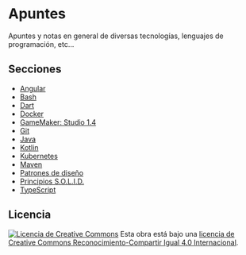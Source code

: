 # Apuntes

Apuntes y notas en general de diversas tecnologías, lenguajes de programación, etc...

## Secciones

* [Angular](.//angular//angular.md)
* [Bash](.//bash//bash.md)
* [Dart](.//dart//dart.md)
* [Docker](.//docker//docker.md)
* [GameMaker: Studio 1.4](.//gamemaker//gamemaker.md)
* [Git](.//git//git.md)
* [Java](.//java//java.md)
* [Kotlin](.//kotlin//kotlin.md)
* [Kubernetes](.//kubernetes//kubernetes.md)
* [Maven](.//maven//maven.md)
* [Patrones de diseño](.//design-patterns//design-patterns.md)
* [Principios S.O.L.I.D.](.//solid//solid.md)
* [TypeScript](.//typescript//typescript)

## Licencia

[![Licencia de Creative Commons](https://i.creativecommons.org/l/by-sa/4.0/80x15.png)](http://creativecommons.org/licenses/by-sa/4.0/)
Esta obra está bajo una [licencia de Creative Commons Reconocimiento-Compartir Igual 4.0 Internacional](http://creativecommons.org/licenses/by-sa/4.0/).
